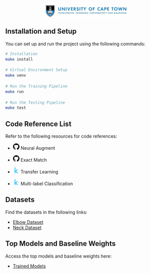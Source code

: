 <p align="center">
  <img width="50%" src="graphics/UCT_banner.jpeg" alt="UCT Banner"/>
</p>

## Installation and Setup

You can set up and run the project using the following commands:

```sh
# Installation
make install

# Virtual Environment Setup
make venv

# Run the Training Pipeline
make run

# Run the Testing Pipeline
make test
```

## Code Reference List

Refer to the following resources for code references:

- <img src="graphics/github_logo.png" alt="Github Logo" width="20px"/> Neural Augment

- <img src="graphics/github_logo.png" alt="Github Logo" width="20px"/> Exact Match

- <img src="graphics/kaggle_logo.webp" alt="Kaggle Logo" width="20px"/> Transfer Learning

- <img src="graphics/kaggle_logo.webp" alt="Kaggle Logo" width="20px"/> Multi-label Classification

## Datasets

Find the datasets in the following links:

- [Elbow Dataset](https://github.com/bryankazaka/DEEPPC-Supervised-Learning/src/trained_models/dataset/Elbow)
- [Neck Dataset](https://github.com/bryankazaka/DEEPPC-Supervised-Learning/src/trained_models/dataset/Neck)

## Top Models and Baseline Weights

Access the top models and baseline weights here:

- [Trained Models](https://github.com/bryankazaka/DEEPPC-Supervised-Learning/models/trained_models)

